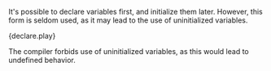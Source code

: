 It's possible to declare variables first, and initialize them later. However,
this form is seldom used, as it may lead to the use of uninitialized variables.

{declare.play}

The compiler forbids use of uninitialized variables, as this would lead to
undefined behavior.
